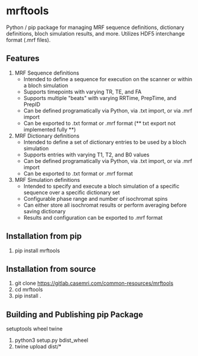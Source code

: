 # mrftools

Python / pip package for managing MRF sequence definitions, dictionary definitions, bloch simulation results, and more. Utilizes HDF5 interchange format (.mrf files).

## Features
1. MRF Sequence definitions
    - Intended to define a sequence for execution on the scanner or within a bloch simulation
    - Supports timepoints with varying TR, TE, and FA
    - Supports multiple "beats" with varying RRTime, PrepTime, and PrepID
    - Can be defined programatically via Python, via .txt import, or via .mrf import
    - Can be exported to .txt format or .mrf format (** txt export not implemented fully **)
2. MRF Dictionary definitions 
    - Intended to define a set of dictionary entries to be used by a bloch simulation
    - Supports entries with varying T1, T2, and B0 values
    - Can be defined programatically via Python, via .txt import, or via .mrf import
    - Can be exported to .txt format or .mrf format
3. MRF Simulation definitions
    - Intended to specify and execute a bloch simulation of a specific sequence over a specific dictionary set
    - Configurable phase range and number of isochromat spins
    - Can either store all isochromat results or perform averaging before saving dictionary
    - Results and configuration can be exported to .mrf format

## Installation from pip
1. pip install mrftools

## Installation from source
1. git clone https://gitlab.casemri.com/common-resources/mrftools
2. cd mrftools
3. pip install .

## Building and Publishing pip Package

setuptools 
wheel 
twine

1. python3 setup.py bdist_wheel
2. twine upload dist/* 
